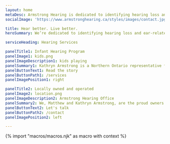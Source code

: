 ```yaml
---
layout: home
metaDesc: Armstrong Hearing is dedicated to identifying hearing loss and ear-related disorders, and providing appropriate hearing solutions.
socialImage: 'https://www.armstronghearing.ca/styles/images/contact.jpg'

title: Hear better. Live better.
heroSummary: We’re dedicated to identifying hearing loss and ear-related disorders, and providing appropriate hearing solutions whether through hearing aids, assistive listening devices, hearing protection or rehabilitation counselling.

serviceHeading: Hearing Services

panelTitle1: Infant Hearing Program
panelImage1: kids.png
panelImageDescription1: kids playing
panelSummary1: Kathryn Armstrong is a Northern Ontario representative for the Infant Hearing Program. The Infant Hearing Program (IHP) is an early hearing detection and intervention (EHDI) program which includes; universal newborn hearing screening, surveillance screening of infants and children identified as having a risk factor(s) for late onset or progressive hearing loss, hearing assessment, intervention for infants and children identified with permanent hearing loss and family support.
panelButtonText1: Read the story
panelButtonPath1: /services
panelImagePosition1: right

panelTitle2: Locally owned and operated
panelImage2: location.png
panelImageDescription2: Armstrong Hearing Office
panelSummary2: We, Matthew and Kathryn Armstrong, are the proud owners of Armstrong Hearing; an Audiology and Hearing Aid Clinic committed to helping those hard of hearing. We are located in central-downtown Sault Ste. Marie, Ontario with easy access, handicap accesible, and spacious parking.
panelButtonText2: Let's talk
panelButtonPath2: /contact
panelImagePosition2: left

---
```

<!-- do not delete -->
{% import "macros/macros.njk" as macro with context %}
<!-- do not delete --> 
